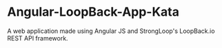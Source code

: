 # Angular-LoopBack-App-Kata
A web application made using Angular JS and StrongLoop's LoopBack.io REST API framework.
